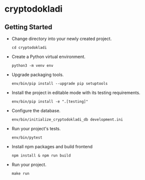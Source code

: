 # cryptodokladi

## Getting Started

- Change directory into your newly created project.

    `cd cryptodokladi`

- Create a Python virtual environment.

    `python3 -m venv env`

- Upgrade packaging tools.

    `env/bin/pip install --upgrade pip setuptools`

- Install the project in editable mode with its testing requirements.

    `env/bin/pip install -e ".[testing]"`

- Configure the database.

    `env/bin/initialize_cryptodokladi_db development.ini`

- Run your project's tests.

    `env/bin/pytest`

- Install npm packages and build frontend

    `npm install & npm run build`

- Run your project.

    `make run`
